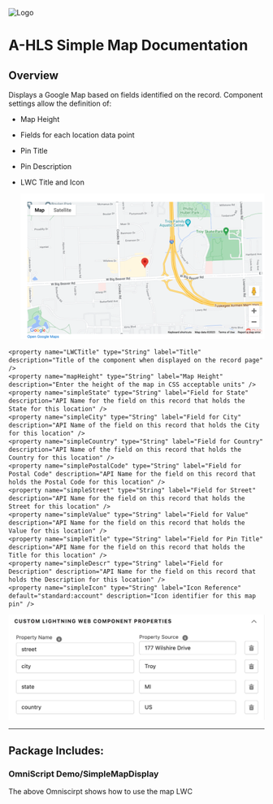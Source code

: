 ![Logo](./images/ahlsbanner.png)

# A-HLS Simple Map Documentation

## Overview

Displays a Google Map based on fields identified on the record.  Component settings allow the definition of:

- Map Height

- Fields for each location data point

- Pin Title

- Pin Description

- LWC Title and Icon

  ![simpleMap](./images/simpleMap.png)



```
<property name="LWCTitle" type="String" label="Title" description="Title of the component when displayed on the record page" />
<property name="mapHeight" type="String" label="Map Height" description="Enter the height of the map in CSS acceptable units" />
<property name="simpleState" type="String" label="Field for State" description="API Name for the field on this record that holds the State for this location" />
<property name="simpleCity" type="String" label="Field for City" description="API Name of the field on this record that holds the City for this location" />
<property name="simpleCountry" type="String" label="Field for Country" description="API Name of the field on this record that holds the Country for this location" />
<property name="simplePostalCode" type="String" label="Field for Postal Code" description="API Name for the field on this record that holds the Postal Code for this location" />
<property name="simpleStreet" type="String" label="Field for Street" description="API Name for the field on this record that holds the Street for this location" />
<property name="simpleValue" type="String" label="Field for Value" description="API Name for the field on this record that holds the Value for this location" />
<property name="simpleTitle" type="String" label="Field for Pin Title" description="API Name for the field on this record that holds the Title for this location" />
<property name="simpleDescr" type="String" label="Field for Description" description="API Name for the field on this record that holds the Description for this location" />
<property name="simpleIcon" type="String" label="Icon Reference" default="standard:account" description="Icon identifier for this map pin" />
```

![simpleMapSetup](./images/simpleMapSetup.png)



* * *

## Package Includes:

### **OmniScript Demo/SimpleMapDisplay**

The above Omniscirpt shows how to use the map LWC


